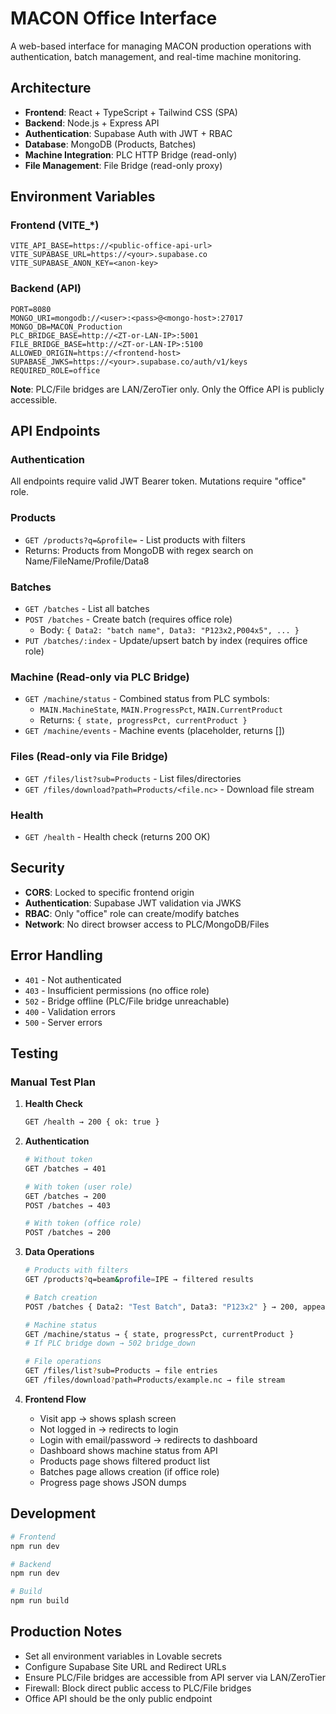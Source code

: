 # MACON Office Interface

A web-based interface for managing MACON production operations with authentication, batch management, and real-time machine monitoring.

## Architecture

- **Frontend**: React + TypeScript + Tailwind CSS (SPA)
- **Backend**: Node.js + Express API 
- **Authentication**: Supabase Auth with JWT + RBAC
- **Database**: MongoDB (Products, Batches)
- **Machine Integration**: PLC HTTP Bridge (read-only)
- **File Management**: File Bridge (read-only proxy)

## Environment Variables

### Frontend (VITE_*)
```
VITE_API_BASE=https://<public-office-api-url>
VITE_SUPABASE_URL=https://<your>.supabase.co
VITE_SUPABASE_ANON_KEY=<anon-key>
```

### Backend (API)
```
PORT=8080
MONGO_URI=mongodb://<user>:<pass>@<mongo-host>:27017
MONGO_DB=MACON_Production
PLC_BRIDGE_BASE=http://<ZT-or-LAN-IP>:5001
FILE_BRIDGE_BASE=http://<ZT-or-LAN-IP>:5100
ALLOWED_ORIGIN=https://<frontend-host>
SUPABASE_JWKS=https://<your>.supabase.co/auth/v1/keys
REQUIRED_ROLE=office
```

**Note**: PLC/File bridges are LAN/ZeroTier only. Only the Office API is publicly accessible.

## API Endpoints

### Authentication
All endpoints require valid JWT Bearer token. Mutations require "office" role.

### Products
- `GET /products?q=&profile=` - List products with filters
- Returns: Products from MongoDB with regex search on Name/FileName/Profile/Data8

### Batches  
- `GET /batches` - List all batches
- `POST /batches` - Create batch (requires office role)
  - Body: `{ Data2: "batch name", Data3: "P123x2,P004x5", ... }`
- `PUT /batches/:index` - Update/upsert batch by index (requires office role)

### Machine (Read-only via PLC Bridge)
- `GET /machine/status` - Combined status from PLC symbols:
  - `MAIN.MachineState`, `MAIN.ProgressPct`, `MAIN.CurrentProduct`
  - Returns: `{ state, progressPct, currentProduct }`
- `GET /machine/events` - Machine events (placeholder, returns [])

### Files (Read-only via File Bridge)
- `GET /files/list?sub=Products` - List files/directories
- `GET /files/download?path=Products/<file.nc>` - Download file stream

### Health
- `GET /health` - Health check (returns 200 OK)

## Security

- **CORS**: Locked to specific frontend origin
- **Authentication**: Supabase JWT validation via JWKS
- **RBAC**: Only "office" role can create/modify batches
- **Network**: No direct browser access to PLC/MongoDB/Files

## Error Handling

- `401` - Not authenticated
- `403` - Insufficient permissions (no office role)
- `502` - Bridge offline (PLC/File bridge unreachable)
- `400` - Validation errors
- `500` - Server errors

## Testing

### Manual Test Plan

1. **Health Check**
   ```bash
   GET /health → 200 { ok: true }
   ```

2. **Authentication**
   ```bash
   # Without token
   GET /batches → 401
   
   # With token (user role)
   GET /batches → 200
   POST /batches → 403
   
   # With token (office role)  
   POST /batches → 200
   ```

3. **Data Operations**
   ```bash
   # Products with filters
   GET /products?q=beam&profile=IPE → filtered results
   
   # Batch creation
   POST /batches { Data2: "Test Batch", Data3: "P123x2" } → 200, appears in MongoDB
   
   # Machine status
   GET /machine/status → { state, progressPct, currentProduct }
   # If PLC bridge down → 502 bridge_down
   
   # File operations
   GET /files/list?sub=Products → file entries
   GET /files/download?path=Products/example.nc → file stream
   ```

4. **Frontend Flow**
   - Visit app → shows splash screen
   - Not logged in → redirects to login
   - Login with email/password → redirects to dashboard
   - Dashboard shows machine status from API
   - Products page shows filtered product list  
   - Batches page allows creation (if office role)
   - Progress page shows JSON dumps

## Development

```bash
# Frontend
npm run dev

# Backend  
npm run dev

# Build
npm run build
```

## Production Notes

- Set all environment variables in Lovable secrets
- Configure Supabase Site URL and Redirect URLs
- Ensure PLC/File bridges are accessible from API server via LAN/ZeroTier
- Firewall: Block direct public access to PLC/File bridges
- Office API should be the only public endpoint